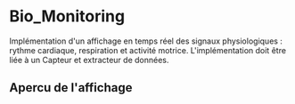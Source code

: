 # Bio_Monitoring
Implémentation d'un affichage en temps réel des signaux physiologiques : rythme cardiaque, respiration et activité motrice.
L'implémentation doit être liée à un Capteur et extracteur de données.

## Apercu de l'affichage
